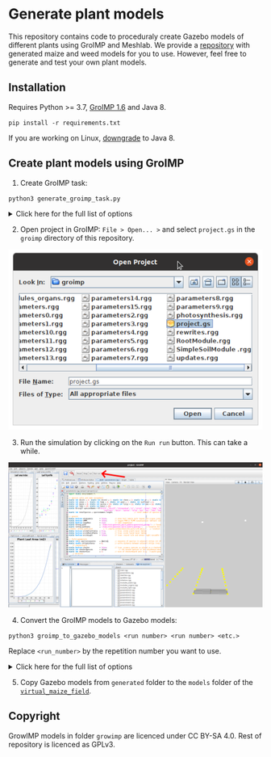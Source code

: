 # Generate plant models
This repository contains code to proceduraly create Gazebo models of different plants using GroIMP and Meshlab. We provide a [repository](https://github.com/fieldrobotevent/virtual_maize_field_models) with generated maize and weed models for you to use. However, feel free to generate and test your own plant models.

## Installation
Requires Python >= 3.7, [GroIMP 1.6](http://ufgb966.forst.uni-goettingen.de/GroIMP/) and Java 8.
```commandline
pip install -r requirements.txt
```

If you are working on Linux, [downgrade](https://askubuntu.com/questions/1133216/downgrading-java-11-to-java-8) to Java 8. 

## Create plant models using GroIMP
1. Create GroIMP task:
```commandline
python3 generate_groimp_task.py
```

<details>
  <summary>Click here for the full list of options</summary>
  
  ```
  usage: generate_groimp_task.py [-h] [--groimp_path GROIMP_PATH] [--groimp_output_path GROIMP_OUTPUT_PATH]
                              [--crop_type {dicot1,dicot2,cheno,at,cereal,grass,hemp,weed,sunflower,maize,quinoa,tulip,pea,soy,faba,basil}]

  optional arguments:
  -h, --help            show this help message and exit
  --groimp_path GROIMP_PATH
                          GroIMP folder path.
  --groimp_output_path GROIMP_OUTPUT_PATH
                          GroIMP output path.
  --crop_type {dicot1,dicot2,cheno,at,cereal,grass,hemp,weed,sunflower,maize,quinoa,tulip,pea,soy,faba,basil}
                          Crop type to generate task.
  ```
</details>

2. Open project in GroIMP: `File > Open... >` and select `project.gs` in the `groimp` directory of this repository.

<img src="doc/select_project.png" alt="Select project">

3. Run the simulation by clicking on the `Run run` button. This can take a while.

<img src="doc/run_simulation.png" alt="Run simulation"  width="1000px">

4. Convert the GroIMP models to Gazebo models:
```commandline
python3 groimp_to_gazebo_models <run number> <run number> <etc.>
```
Replace `<run_number>` by the repetition number you want to use. 

<details>
  <summary>Click here for the full list of options</summary>

  ```
  usage: groimp_to_gazebo_models.py [-h] [--groimp_output_folder GROIMP_OUTPUT_FOLDER] [--model_output_folder MODEL_OUTPUT_FOLDER]
                                  [--min_days MIN_DAYS] [--max_days MAX_DAYS] [--increment INCREMENT]
                                  plant_numbers [plant_numbers ...]

  positional arguments:
  plant_numbers         List of plant numbers

  optional arguments:
  -h, --help            show this help message and exit
  --groimp_output_folder GROIMP_OUTPUT_FOLDER
                          groimp output path with .obj files
  --model_output_folder MODEL_OUTPUT_FOLDER
                          Output path for Gazebo models
  --min_days MIN_DAYS   Minimum day number
  --max_days MAX_DAYS   Maximum day number
  --increment INCREMENT
                          Increment in day numbers
  ```
</details>

5. Copy Gazebo models from `generated` folder to the `models` folder of the [`virtual_maize_field`](https://github.com/fieldrobotevent/virtual_maize_field).

## Copyright
GrowIMP models in folder `growimp` are licenced under CC BY-SA 4.0. Rest of repository is licenced as GPLv3.
